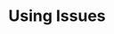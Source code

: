 ---
layout: module
leadingpath: ../
title: Using Issues
pre-requisites: COLL-01_Exploring-a-repository
learning-objective: Collaborate using GitHub Issues to discuss ideas, enhancements, tasks and bugs.
screens:
  - image-slide:
      title: Using Issues
      image: issues-icon.jpg
      presenter-script:
        - "Use GitHub issues to record and discuss ideas, enhancements, tasks, and bugs. They make collaboration easier in a variety of ways, by:"
        - Replacing email for project discussions, ensuring everyone on the team has the complete story.
        - Allowing you to cross-link to other issues and pull requests.
        - Creating a single, comprehensive record of how and why you made certain decisions.
        - Allowing you to easily pull the right people into a conversation.
  - video-slide:
      title: Using Issues
      video: https://www.youtube.com/watch?v=r5C6yXNaSGo
      video-script:
        - do: Navigate to the `class repository`
          say: Let's dive a little deeper into Issues.
        - do: "Navigate to the issue `Class Goals`"
          say: Here, I will create an issue titled Class Goals. Let's look at some of the special features in issues that you will use to collaborate with your team.
        - do: Add an issue comment demonstrating markdown formatting for headers, bullets and checkboxes.
          say: GitHub uses a syntax called Markdown to help you add basic text formatting to issues.
        - do: "@mention any co-teachers"
          say: One of our favorite features is the @mention. When you @mention someone in an issue, they will receive a notification - even if they are not currently subscribed to the issue or watching the repository.
        - do: Click `Preview`
          say: You can use the preview tab to see how your comment will be rendered (meaning how GitHub will actually display your Markdown file).
        - do: Include an issue attachment
          say: You can also add pictures by simply dragging and dropping them into the comment field, or clicking the file uploader link.
        - do: Click `Comment`
          say: Click the green comment button to add your comments to the discussion.
        - do: Return to the `Issues` view
          say: As you can imagine, a large project can have hundreds of issues. Let's look at a few ways your project team can organize issues.
        - do: "`Assign` the issue to the co-teacher"
          say: First, you can assign issues to anyone with access to the repo. Typically, this will be the person who is currently responsible for the next step in the life of the issue. The issue assignee may change over time.
        - do: Add a `label` to the issue
          say: You can also use labels to help you organize issues. GitHub comes with a number of built-in labels, but you can always delete those or add your own. As a project grows in size, using assignees and labels makes it much easier to find a specific issue.
        - do: "Click `Issues > Filters`"
          say: Filters allow you to easily search for Issues by creator, labels, assignees and more. We will continue to explore these features throughout the course. For now, let's practice creating an issue!
  - lab:
      title: Creating an issue
      id: COLL-02-lab-01
      presenter-script:
        - Let's practice creating issues now!
      steps:
        - description: "Create an Issue to add your bio to the repo. The issue should contain each of the following: your name, a request to add your bio, some markdown formatting, and an @mention for the instructor."
          id: COLL-02-create-issue
          verifications:
            - verification-type: issue-created
              id: COLL-02-create-issue-verification
              success-message: "Great job - you created an issue."
              failure-message: "It looks like you didn't create an issue. Want to try again?"
        - description: Assign the issue you just created to yourself # optional for Monday
          id: COLL-02-assign-issue
          verifications:
            - verification-type: issue-assigned-to-self
              id: COLL-02-assign-issue-verification
              success-message: "Great job - you assigned the issue to yourself."
              failure-message: "It looks like you didn't assign the issue to yourself."
        - description: Apply the label of "Bio" to the issue # optional for Monday
          id: COLL-02-label-issue
          verifications:
            - verification-type: issue-labeled
              id: COLL-02-label-issue-verification
              success-message: "Great job - you applied the 'Bio' label to the issue"
              failure-message: "It looks like you didn't apply the 'Bio' label to the issue."
additional-labs:
additional-questions:
resources:
  - title: About Issues
    url: https://help.github.com/articles/about-issues/
  - title: Creating an Issue
    url: https://help.github.com/articles/creating-an-issue/
  - title: Issue attachments
    url: https://help.github.com/articles/issue-attachments/
  - title: Assigning Issues to other GitHub users
    url: https://help.github.com/articles/assigning-issues-and-pull-requests-to-other-github-users/
  - title: Filtering Issues by assignees
    url: https://help.github.com/articles/filtering-issues-and-pull-requests-by-assignees/
  - title: Using search to filter Issues
    url: https://help.github.com/articles/using-search-to-filter-issues-and-pull-requests/

---